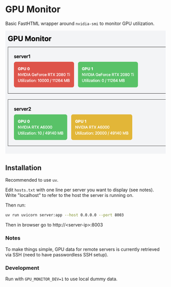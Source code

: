 # GPU Monitor

Basic FastHTML wrapper around `nvidia-smi` to monitor GPU utilization.

![image](screenshot.png)

## Installation
Recommended to use `uv`.

Edit `hosts.txt` with one line per server you want to display (see notes). Write "localhost" to refer to the host the server is running on.

Then run:
```bash
uv run uvicorn server:app --host 0.0.0.0 --port 8003
```
Then in browser go to http://\<server-ip\>:8003

### Notes
To make things simple, GPU data for remote servers is currently retrieved via SSH (need to have passwordless SSH setup).

### Development
Run with `GPU_MONITOR_DEV=1` to use local dummy data.